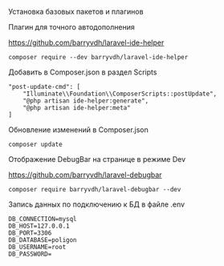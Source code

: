 Установка базовых пакетов и плагинов

Плагин для точного автодополнения

https://github.com/barryvdh/laravel-ide-helper
```
composer require --dev barryvdh/laravel-ide-helper
```

Добавить в Composer.json в раздел Scripts
```
"post-update-cmd": [
    "Illuminate\\Foundation\\ComposerScripts::postUpdate",
    "@php artisan ide-helper:generate",
    "@php artisan ide-helper:meta"
]
```

Обновление изменений в Composer.json
```
composer update
```

Отображение DebugBar на странице в режиме Dev

https://github.com/barryvdh/laravel-debugbar

```
composer require barryvdh/laravel-debugbar --dev
```

Запись данных по подключению к БД в файле .env
```
DB_CONNECTION=mysql
DB_HOST=127.0.0.1
DB_PORT=3306
DB_DATABASE=poligon
DB_USERNAME=root
DB_PASSWORD=
```
